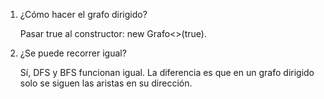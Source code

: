 1. ¿Cómo hacer el grafo dirigido?

    Pasar true al constructor: new Grafo<>(true).

2. ¿Se puede recorrer igual?

    Sí, DFS y BFS funcionan igual. La diferencia es que en un grafo dirigido solo se siguen las aristas en su dirección.
